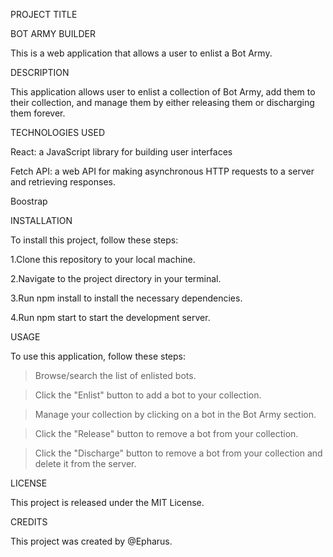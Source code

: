 PROJECT TITLE

BOT ARMY BUILDER

This is a web application that allows a user to enlist a Bot Army.

DESCRIPTION

This application allows user to enlist a collection of Bot Army, add them to their collection, and manage them by either releasing them or discharging them forever.

TECHNOLOGIES USED

React: a JavaScript library for building user interfaces

Fetch API: a web API for making asynchronous HTTP requests to a server and retrieving responses.

Boostrap

INSTALLATION

To install this project, follow these steps:

1.Clone this repository to your local machine.

2.Navigate to the project directory in your terminal.

3.Run npm install to install the necessary dependencies.

4.Run npm start to start the development server.

USAGE

To use this application, follow these steps:

> Browse/search the list of enlisted bots.

> Click the "Enlist" button to add a bot to your collection.

> Manage your collection by clicking on a bot in the Bot Army section.

> Click the "Release" button to remove a bot from your collection.

> Click the "Discharge" button to remove a bot from your collection and delete it from the server.

LICENSE

This project is released under the MIT License.

CREDITS

This project was created by @Epharus.
